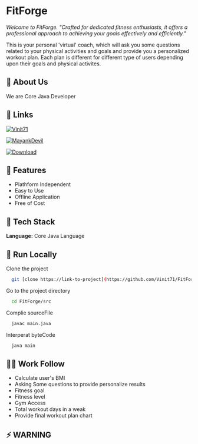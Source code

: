 # FitForge

_Welcome to FitForge. "Crafted for dedicated fitness enthusiasts, it offers a professional approach to achieving your goals effectively and efficiently."_

This is your personal 'virtual' coach, which will ask you some questions related to your physical activities and goals and provide you a personalized workout plan. Each plan is different for different type of users depending upon their goals and physical activites. 

## 🚀 About Us

We are Core Java Developer 

## 🔗 Links
[![Vinit71](https://img.shields.io/badge/my_portfolio-000?style=for-the-badge&logo=ko-fi&logoColor=white)](https://github.com/Vinit71/)

[![MayankDevil](https://img.shields.io/badge/linkedin-0A66C2?style=for-the-badge&logo=linkedin&logoColor=white)](https://github.com/MayankDevil/)

[![Download](https://img.shields.io/badge/twitter-1DA1F2?style=for-the-badge&logo=twitter&logoColor=white)](https://github.com/Vinit71/FitForge/archive/refs/heads/main.zip)

## 🤔 Features

- Plathform Independent
- Easy to Use
- Offline Application
- Free of Cost

## 💬 Tech Stack

**Language:** Core Java Language


## 🧠 Run Locally

Clone the project

```bash
  git [clone https://link-to-project](https://github.com/Vinit71/FitForge.git)
```

Go to the project directory

```bash
  cd FitForge/src
```

Complie sourceFile

```bash
  javac main.java
```

Interperat byteCode

```bash
  java main
```

## 👩‍💻 Work Follow

- Calculate user's BMI
- Asking Some questions to provide personalize results
- Fitness goal
- Fitness level
- Gym Access
- Total workout days in a weak
- Provide final workout plan chart

## ⚡️ WARNING
